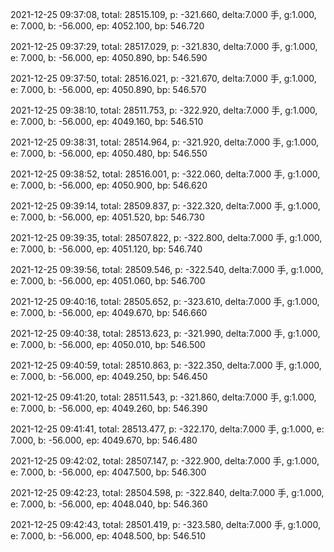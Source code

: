 2021-12-25 09:37:08, total: 28515.109, p: -321.660, delta:7.000 手, g:1.000, e: 7.000, b: -56.000, ep: 4052.100, bp: 546.720

2021-12-25 09:37:29, total: 28517.029, p: -321.830, delta:7.000 手, g:1.000, e: 7.000, b: -56.000, ep: 4050.890, bp: 546.590

2021-12-25 09:37:50, total: 28516.021, p: -321.670, delta:7.000 手, g:1.000, e: 7.000, b: -56.000, ep: 4050.890, bp: 546.570

2021-12-25 09:38:10, total: 28511.753, p: -322.920, delta:7.000 手, g:1.000, e: 7.000, b: -56.000, ep: 4049.160, bp: 546.510

2021-12-25 09:38:31, total: 28514.964, p: -321.920, delta:7.000 手, g:1.000, e: 7.000, b: -56.000, ep: 4050.480, bp: 546.550

2021-12-25 09:38:52, total: 28516.001, p: -322.060, delta:7.000 手, g:1.000, e: 7.000, b: -56.000, ep: 4050.900, bp: 546.620

2021-12-25 09:39:14, total: 28509.837, p: -322.320, delta:7.000 手, g:1.000, e: 7.000, b: -56.000, ep: 4051.520, bp: 546.730

2021-12-25 09:39:35, total: 28507.822, p: -322.800, delta:7.000 手, g:1.000, e: 7.000, b: -56.000, ep: 4051.120, bp: 546.740

2021-12-25 09:39:56, total: 28509.546, p: -322.540, delta:7.000 手, g:1.000, e: 7.000, b: -56.000, ep: 4051.060, bp: 546.700

2021-12-25 09:40:16, total: 28505.652, p: -323.610, delta:7.000 手, g:1.000, e: 7.000, b: -56.000, ep: 4049.670, bp: 546.660

2021-12-25 09:40:38, total: 28513.623, p: -321.990, delta:7.000 手, g:1.000, e: 7.000, b: -56.000, ep: 4050.010, bp: 546.500

2021-12-25 09:40:59, total: 28510.863, p: -322.350, delta:7.000 手, g:1.000, e: 7.000, b: -56.000, ep: 4049.250, bp: 546.450

2021-12-25 09:41:20, total: 28511.543, p: -321.860, delta:7.000 手, g:1.000, e: 7.000, b: -56.000, ep: 4049.260, bp: 546.390

2021-12-25 09:41:41, total: 28513.477, p: -322.170, delta:7.000 手, g:1.000, e: 7.000, b: -56.000, ep: 4049.670, bp: 546.480

2021-12-25 09:42:02, total: 28507.147, p: -322.900, delta:7.000 手, g:1.000, e: 7.000, b: -56.000, ep: 4047.500, bp: 546.300

2021-12-25 09:42:23, total: 28504.598, p: -322.840, delta:7.000 手, g:1.000, e: 7.000, b: -56.000, ep: 4048.040, bp: 546.360

2021-12-25 09:42:43, total: 28501.419, p: -323.580, delta:7.000 手, g:1.000, e: 7.000, b: -56.000, ep: 4048.500, bp: 546.510
